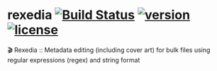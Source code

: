 # rexedia [![Build Status](https://travis-ci.com/Ktt-Development/rexedia.svg?branch=master)](https://travis-ci.com/Ktt-Development/rexedia) [![version](https://img.shields.io/github/v/release/Ktt-Development/rexedial&include_prereleases)](https://github.com/Ktt-Development/rexedial/releases) [![license](https://img.shields.io/github/license/Ktt-Development/rexedia)](https://github.com/Ktt-Development/rexedia/blob/master/LICENSE)

🎬 Rexedia :: Metadata editing (including cover art) for bulk files using regular expressions (regex) and string format